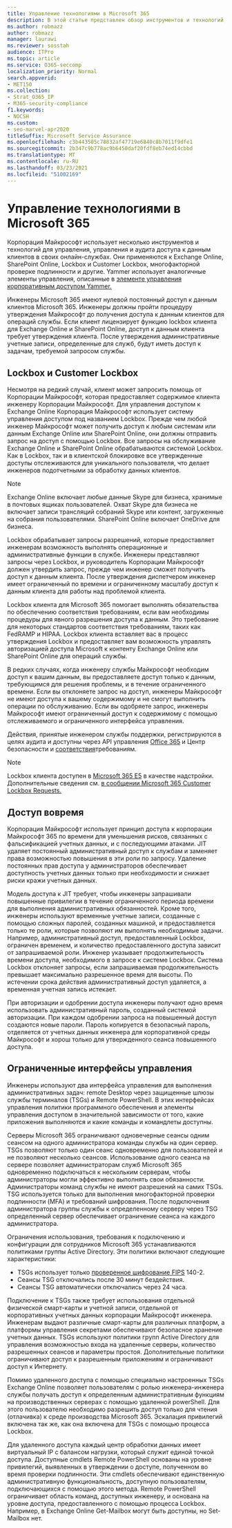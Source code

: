 ```yaml
---
title: Управление технологиями в Microsoft 365
description: В этой статье представлен обзор инструментов и технологий, используемых Корпорацией Майкрософт для управления технологиями в Microsoft 365.
ms.author: robmazz
author: robmazz
manager: laurawi
ms.reviewer: sosstah
audience: ITPro
ms.topic: article
ms.service: O365-seccomp
localization_priority: Normal
search.appverid:
- MET150
ms.collection:
- Strat_O365_IP
- M365-security-compliance
f1.keywords:
- NOCSH
ms.custom:
- seo-marvel-apr2020
titleSuffix: Microsoft Service Assurance
ms.openlocfilehash: c3b443505c78832af47719e6840c8b7011f9dfe1
ms.sourcegitcommit: 2b347c9b778ac9b6450daf20fdf8eb74ed14cbbd
ms.translationtype: MT
ms.contentlocale: ru-RU
ms.lasthandoff: 03/23/2021
ms.locfileid: "51002169"
---
```

# <a name="technology-controls-in-microsoft-365"></a>Управление технологиями в Microsoft 365 

Корпорация Майкрософт использует несколько инструментов и технологий для управления, управления и аудита доступа к данным клиентов в своих онлайн-службах. Они применяются к Exchange Online, SharePoint Online, Lockbox и Customer Lockbox, многофакторной проверке подлинности и другие. Yammer использует аналогичные элементы управления, описанные в [элементе управления корпоративным доступом Yammer.](assurance-yammer-enterprise-access-controls.md)

Инженеры Microsoft 365 имеют нулевой постоянный доступ к данным клиентов Microsoft 365. Инженеры должны пройти процедуру утверждения Майкрософт до получения доступа к данным клиентов для операций службы. Если клиент лицензирует функцию lockbox клиента для Exchange Online и SharePoint Online, доступ к данным клиента требует утверждения клиента. После утверждения административные учетные записи, определенные для служб, будут иметь доступ к задачам, требуемой запросом службы.

## <a name="lockbox-and-customer-lockbox"></a>Lockbox и Customer Lockbox

Несмотря на редкий случай, клиент может запросить помощь от Корпорации Майкрософт, которая предоставляет содержимое клиента инженеру Корпорации Майкрософт. Для управления доступом к Exchange Online Корпорация Майкрософт использует систему управления доступом под названием Lockbox. Прежде чем любой инженер Майкрософт может получить доступ к любым системам или данным Exchange Online или SharePoint Online, они должны отправить запрос на доступ с помощью Lockbox. Все запросы на обслуживание Exchange Online и SharePoint Online обрабатываются системой Lockbox. Как в Lockbox, так и в клиентской блокировке все утвержденные доступы отслеживаются для уникального пользователя, что делает инженеров подотчетными за обработку данных клиентов.

> [!NOTE]
> Exchange Online включает любые данные Skype для бизнеса, хранимые в почтовых ящиках пользователей. Охват Skype для бизнеса не включает записи трансляций собраний Skype или контент, загруженные на собрания пользователями. SharePoint Online включает OneDrive для бизнеса.

Lockbox обрабатывает запросы разрешений, которые предоставляет инженерам возможность выполнять операционные и административные функции в службе. Инженеры представляют запросы через Lockbox, и руководитель Корпорации Майкрософт должен утвердить запрос, прежде чем инженер сможет получить доступ к данным клиента. После утверждения диспетчером инженер имеет ограниченный по времени и ограниченному масштабу доступ к данным клиента для работы над проблемой клиента.

Lockbox клиента для Microsoft 365 помогает выполнять обязательства по обеспечению соответствия требованиям, если вам необходимы процедуры для явного разрешения доступа к данным. Это требование для некоторых стандартов соответствия требованиям, таких как FedRAMP и HIPAA. Lockbox клиента вставляет вас в процесс утверждения Lockbox и предоставляет вам возможность управлять авторизацией доступа Microsoft к контенту Exchange Online или SharePoint Online для операций службы.

В редких случаях, когда инженеру службы Майкрософт необходим доступ к вашим данным, вы предоставляете доступ только к данным, требующимся для решения проблемы, и в течение ограниченного времени. Если вы отклоняете запрос на доступ, инженеры Майкрософт не имеют доступа к вашему содержимому и не смогут выполнить операции по обслуживанию. Если вы одобряете запрос, инженеры Майкрософт имеют ограниченный доступ к содержимому с помощью отслеживаемого и ограниченного интерфейса управления.

Действия, принятые инженером службы поддержки, регистрируются в целях аудита и доступны через API управления [Office 365](/office/office-365-management-api/get-started-with-office-365-management-apis) и Центр безопасности и [соответствия](https://protection.office.com/)требованиям.

>[!NOTE]
> Lockbox клиента доступен в [Microsoft 365 E5](https://products.office.com/business/office-365-enterprise-e5-business-software) в качестве надстройки. Дополнительные сведения см. [в сообщении Microsoft 365 Customer Lockbox Requests.](https://support.office.com/article/Office-365-Customer-Lockbox-Requests-36f9cdd1-e64c-421b-a7e4-4a54d16440a2)

## <a name="just-in-time-access"></a>Доступ вовремя

Корпорация Майкрософт использует принцип доступа к корпорации Майкрософт 365 по времени для уменьшения рисков, связанных с фальсификацией учетных данных, и с последующими атаками. JIT удаляет постоянный административный доступ к службам и заменяет права возможностью повышения в эти роли по запросу. Удаление постоянных прав доступа у администраторов обеспечивает доступность учетных данных только при необходимости и снижает риски кражи учетных данных.

Модель доступа к JIT требует, чтобы инженеры запрашивали повышенные привилегии в течение ограниченного периода времени для выполнения административных обязанностей. Кроме того, инженеры используют временные учетные записи, созданные с помощью сложных паролей, созданных машиной, и предоставляется только те роли, которые позволяют им выполнять необходимые задачи. Например, административный доступ, предоставленный Lockbox, ограничен временем, и количество предоставленного доступа зависит от запрашиваемой роли. Инженер указывает продолжительность времени доступа, необходимого в запросе к системе Lockbox. Система Lockbox отклоняет запросы, если запрашиваемая продолжительность превышает максимально разрешенное время для высоты. По истечении срока действия административный доступ удаляется, а временная учетная запись истекает.

При авторизации и одобрении доступа инженеры получают одно время использовать административный пароль, созданный системой авторизации. При каждом одобрении запроса на повышенный доступ создаются новые пароли. Пароль копируется в безопасный пароль, отделяется от учетных данных инженера для корпоративной среды Майкрософт и хорош только для утвержденного сеанса повышенного доступа.

## <a name="constrained-management-interfaces"></a>Ограниченные интерфейсы управления

Инженеры используют два интерфейса управления для выполнения административных задач: remote Desktop через защищенные шлюзы службы терминалов (TSGs) и Remote PowerShell. В этих интерфейсах управления политики программного обеспечения и элементы управления доступом в значительной зависимости от того, какие приложения выполняются и какие команды и командлеты доступны.

Серверы Microsoft 365 ограничивают одновечерные сеансы одним сеансом на одного администратора команды службы на один сервер. TSGs позволяют только один сеанс одновременно для пользователей и не позволяют несколько сеансов. Использование одного сеанса на сервере позволяет администраторам служб Microsoft 365 одновременно подключаться к нескольким серверам, чтобы администраторы могли эффективно выполнять свои обязанности. Администраторы команд службы не имеют разрешений на самих TSGs. TSG используется только для выполнения многофакторной проверки подлинности (MFA) и требований шифрования. После подключения администратора группы службы к определенному серверу через TSG определенный сервер обеспечивает ограничение сеанса на каждого администратора.

Ограничения использования, требования к подключению и конфигурации для сотрудников Microsoft 365 устанавливаются политиками группы Active Directory. Эти политики включают следующие характеристики:

- TSGs использует только [проверенное шифрование FIPS](https://www.microsoft.com/TrustCenter/Compliance/FIPS) 140-2.
- Сеансы TSG отключались после 30 минут бездействия.
- Сеансы TSG автоматически отключались через 24 часа.

Подключение к TSGs также требует использования отдельной физической смарт-карты и учетной записи, отдельной от корпоративных учетных данных корпорации Майкрософт инженера. Инженерам выдают различные смарт-карты для различных платформ, а платформы управления секретами обеспечивают безопасное хранение учетных данных. TSGs используют политики групп Active Directory для управления возможностью входа на удаленные серверы, количество разрешенных сеансов и параметры простоя. Дополнительные политики ограничивают доступ к разрешенным приложениям и ограничивают доступ к Интернету.

Помимо удаленного доступа с помощью специально настроенных TSGs Exchange Online позволяет пользователям с ролью инженера-инженера службы получать доступ к определенным административным функциям на производственных серверах с помощью удаленной powerShell. Для этого пользователю необходимо разрешить доступ только для чтения (отлачивка) к среде производства Microsoft 365. Эскалация привилегий включена так же, как она включена для TSGs с помощью процесса Lockbox.

Для удаленного доступа каждый центр обработки данных имеет виртуальный IP с балансом нагрузки, который служит единой точкой доступа. Доступные cmdlets Remote PowerShell основаны на уровне привилегий, выявленных в утверждении о доступе, полученном во время проверки подлинности. Эти cmdlets обеспечивают единственную административную функциональность, доступную пользователям, подключающихся с помощью этого метода. Remote PowerShell ограничивает область команд, доступных инженеру, и основана на уровне доступа, предоставленного с помощью процесса Lockbox. Например, в Exchange Online Get-Mailbox могут быть доступны, но Set-Mailbox нет.
